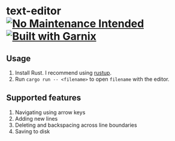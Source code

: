 # text-editor [![No Maintenance Intended](http://unmaintained.tech/badge.svg)](http://unmaintained.tech/) [![Built with Garnix](https://img.shields.io/static/v1?label=Built%20with&message=Garnix&color=blue&style=flat&logo=nixos&link=https://garnix.io&labelColor=111212)](https://garnix.io)

## Usage

1. Install Rust. I recommend using [rustup](https://rustup.rs/).
2. Run `cargo run -- <filename>` to open `filename` with the editor.

## Supported features

1. Navigating using arrow keys
2. Adding new lines
3. Deleting and backspacing across line boundaries
4. Saving to disk
